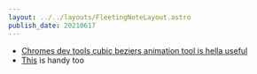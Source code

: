 ```yaml
---
layout: ../../layouts/FleetingNoteLayout.astro
publish_date: 20210617
---
```


- [Chromes dev tools cubic beziers animation tool is hella useful](https://brettdewoody.com/using-chromes-cubic-bezier-editor/)
- [This](http://www.css3beziercurve.net/) is handy too
